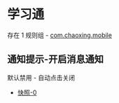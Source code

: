 # 学习通

存在 1 规则组 - [com.chaoxing.mobile](/src/apps/com.chaoxing.mobile.ts)

## 通知提示-开启消息通知

默认禁用 - 自动点击关闭

- [快照-0](https://i.gkd.li/i/13197374)
